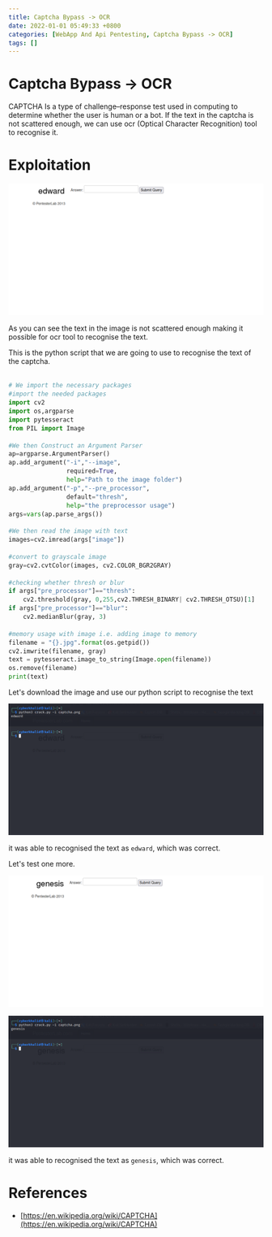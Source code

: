 ```yaml
---
title: Captcha Bypass -> OCR
date: 2022-01-01 05:49:33 +0800
categories: [WebApp And Api Pentesting, Captcha Bypass -> OCR]
tags: []  
---
```


# Captcha Bypass -> OCR

CAPTCHA Is a type of challenge–response test used in computing to determine whether the user is human or a bot. If the text in the captcha is not scattered enough, we can use ocr (Optical Character Recognition) tool to recognise it.

# Exploitation

![cap](https://raw.githubusercontent.com/cyberkhalid/cyberkhalid.github.io/main/assets/img/ipentest/capai1.png)

As you can see the text in the image is not scattered enough making  it possible for ocr tool to recognise the text.

This is the python script that we are going to use to recognise the text of the captcha.

```python

# We import the necessary packages
#import the needed packages
import cv2
import os,argparse
import pytesseract
from PIL import Image

#We then Construct an Argument Parser
ap=argparse.ArgumentParser()
ap.add_argument("-i","--image",
				required=True,
				help="Path to the image folder")
ap.add_argument("-p","--pre_processor",
				default="thresh",
				help="the preprocessor usage")
args=vars(ap.parse_args())

#We then read the image with text
images=cv2.imread(args["image"])

#convert to grayscale image
gray=cv2.cvtColor(images, cv2.COLOR_BGR2GRAY)

#checking whether thresh or blur
if args["pre_processor"]=="thresh":
	cv2.threshold(gray, 0,255,cv2.THRESH_BINARY| cv2.THRESH_OTSU)[1]
if args["pre_processor"]=="blur":
	cv2.medianBlur(gray, 3)
	
#memory usage with image i.e. adding image to memory
filename = "{}.jpg".format(os.getpid())
cv2.imwrite(filename, gray)
text = pytesseract.image_to_string(Image.open(filename))
os.remove(filename)
print(text)

```

Let's download the image and use our python script to recognise the text

![cap](https://raw.githubusercontent.com/cyberkhalid/cyberkhalid.github.io/main/assets/img/ipentest/capai2.png)

it was able to recognised the text as `edward`, which was correct.

Let's test one more.

![cap](https://raw.githubusercontent.com/cyberkhalid/cyberkhalid.github.io/main/assets/img/ipentest/capai3.png)

![cap](https://raw.githubusercontent.com/cyberkhalid/cyberkhalid.github.io/main/assets/img/ipentest/capai4.png)

it was able to recognised the text as `genesis`, which was correct.

# References

- [https://en.wikipedia.org/wiki/CAPTCHA](https://en.wikipedia.org/wiki/CAPTCHA)
